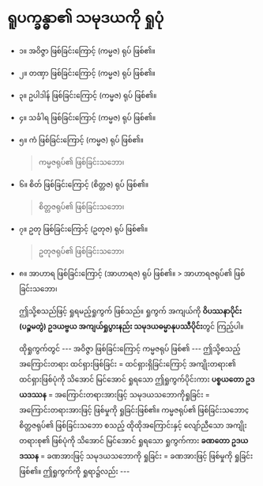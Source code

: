 # ရူပက္ခန္ဓာ၏ သမုဒယကို ရှုပုံ

-   ၁။ အဝိဇ္ဇာ ဖြစ်ခြင်းကြောင့် (ကမ္မဇ) ရုပ် ဖြစ်၏။
-   ၂။ တဏှာ ဖြစ်ခြင်းကြောင့် (ကမ္မဇ) ရုပ် ဖြစ်၏။
-   ၃။ ဥပါဒါန် ဖြစ်ခြင်းကြောင့် (ကမ္မဇ) ရုပ် ဖြစ်၏။
-   ၄။ သင်္ခါရ ဖြစ်ခြင်းကြောင့် (ကမ္မဇ) ရုပ် ဖြစ်၏။
-   ၅။ ကံ ဖြစ်ခြင်းကြောင့် (ကမ္မဇ) ရုပ် ဖြစ်၏။
    > ကမ္မဇရုပ်၏ ဖြစ်ခြင်းသဘော၊
-   ၆။ စိတ် ဖြစ်ခြင်းကြောင့် (စိတ္တဇ) ရုပ် ဖြစ်၏။
    > စိတ္တဇရုပ်၏ ဖြစ်ခြင်းသဘော၊
-   ၇။ ဥတု ဖြစ်ခြင်းကြောင့် (ဥတုဇ) ရုပ် ဖြစ်၏။
    > ဥတုဇရုပ်၏ ဖြစ်ခြင်းသဘော၊
-   ၈။ အာဟာရ ဖြစ်ခြင်းကြောင့် (အာဟာရဇ) ရုပ် ဖြစ်၏။ > အာဟာရဇရုပ်၏ ဖြစ်ခြင်းသဘော၊

    ဤသို့စသည်ဖြင့် ရှုရမည့်ရှုကွက် ဖြစ်သည်။ ရှုကွက် အကျယ်ကို **ဝိပဿနာပိုင်း (ပဉ္စမတွဲ) ဥဒယဗ္ဗယ အကျယ်ရှုပွားနည်း သမုဒယဓမ္မာနုပဿီပိုင်း**တွင် ကြည့်ပါ။

    ထိုရှုကွက်တွင် --- အဝိဇ္ဇာ ဖြစ်ခြင်းကြောင့် ကမ္မဇရုပ် ဖြစ်၏ --- ဤသို့စသည့် အကြောင်းတရား
    ထင်ရှားဖြစ်ခြင်း = ထင်ရှားရှိခြင်းကြောင့် အကျိုးတရား၏ ထင်ရှားဖြစ်ပုံကို သိအောင် မြင်အောင် ရှုရသော
    ဤရှုကွက်ပိုင်းကား **ပစ္စယတော ဥဒယဒဿန** = အကြောင်းတရားအားဖြင့် သမုဒယသဘောကိုရှုခြင်း =
    အကြောင်းတရားအားဖြင့် ဖြစ်မှုကို ရှုခြင်းဖြစ်၏။ ကမ္မဇရုပ်၏ ဖြစ်ခြင်းသဘောç စိတ္တဇရုပ်၏ ဖြစ်ခြင်းသဘော
    စသည့် ထိုထိုအကြောင်းနှင့် လျော်ညီသော အကျိုးတရားစု၏ ဖြစ်ပုံကို သိအောင် မြင်အောင် ရှုရသော
    ရှုကွက်ကား **ခဏတော ဥဒယဒဿန** = ခဏအားဖြင့် သမုဒယသဘောကို ရှုခြင်း = ခဏအားဖြင့် ဖြစ်မှုကို
    ရှုခြင်း ဖြစ်၏။ ဤရှုကွက်ကို ရှုရာ၌လည်း ---
